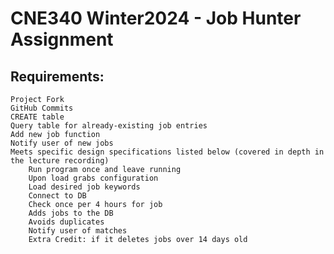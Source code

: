 # CNE340 Winter2024 - Job Hunter Assignment
## Requirements:

    Project Fork
    GitHub Commits
    CREATE table
    Query table for already-existing job entries
    Add new job function
    Notify user of new jobs
    Meets specific design specifications listed below (covered in depth in the lecture recording)
        Run program once and leave running
        Upon load grabs configuration
        Load desired job keywords
        Connect to DB
        Check once per 4 hours for job
        Adds jobs to the DB
        Avoids duplicates
        Notify user of matches
        Extra Credit: if it deletes jobs over 14 days old
